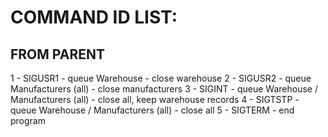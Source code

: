 # COMMAND ID LIST:

## FROM PARENT

1 - SIGUSR1 - queue Warehouse - close warehouse
2 - SIGUSR2 - queue Manufacturers (all) - close manufacturers
3 - SIGINT  - queue Warehouse / Manufacturers (all) - close all, keep warehouse records
4 - SIGTSTP - queue Warehouse / Manufacturers (all) - close all
5 - SIGTERM - end program
